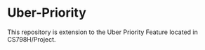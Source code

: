 # Uber-Priority
This repository is extension to the Uber Priority Feature located in CS798H/Project.
